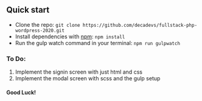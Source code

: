 
## Quick start

- Clone the repo: `git clone https://github.com/decadevs/fullstack-php-wordpress-2020.git`
- Install dependencies with [npm](https://www.npmjs.com/): `npm install`
- Run the gulp watch command in your terminal: `npm run gulpwatch`


### To Do:
1. Implement the signin screen with just html and css
2. Implement the modal screen with scss and the gulp setup


#### Good Luck!
